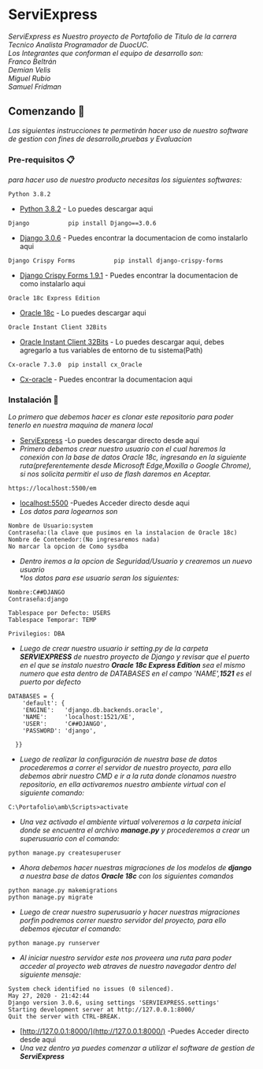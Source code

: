 # ServiExpress
_ServiExpress es Nuestro proyecto de Portafolio de Titulo de la carrera Tecnico Analista Programador de DuocUC._\
_Los Integrantes que conforman el equipo de desarrollo son:_\
_Franco Beltrán_\
_Demian Velis_\
_Miguel Rubio_\
_Samuel Fridman_
## Comenzando 🚀
_Las siguientes instrucciones te permetirán hacer uso de nuestro software de gestion con fines de desarrollo,pruebas y Evaluacion_
### Pre-requisitos 📋
_para hacer uso de nuestro producto necesitas los siguientes softwares:_
```
Python 3.8.2
```
* [Python 3.8.2](https://www.python.org/downloads/release/python-382/) - Lo puedes descargar aqui

```
Django           pip install Django==3.0.6
```
* [Django 3.0.6](https://www.djangoproject.com/download/) - Puedes encontrar la documentacion de como instalarlo aqui
```
Django Crispy Forms           pip install django-crispy-forms
```
* [Django Crispy Forms 1.9.1](https://django-crispy-forms.readthedocs.io/en/latest/install.html) - Puedes encontrar la documentacion de como instalarlo aqui

```
Oracle 18c Express Edition 
```
* [Oracle 18c](https://www.oracle.com/database/technologies/xe-downloads.html) - Lo puedes descargar aqui
```
Oracle Instant Client 32Bits
```
* [Oracle Instant Client 32Bits](https://www.oracle.com/cl/database/technologies/instant-client/microsoft-windows-32-downloads.html) - Lo puedes descargar aqui, debes agregarlo a tus variables de entorno de tu sistema(Path)
```
Cx-oracle 7.3.0  pip install cx_Oracle
```
* [Cx-oracle](https://pypi.org/project/cx-Oracle/) - Puedes encontrar la documentacion aqui
### Instalación 🔧
_Lo primero que debemos hacer es clonar este repositorio para poder tenerlo en nuestra maquina de manera local_

* [ServiExpress](https://github.com/FrancoBeltranQuezada/Portafolio/archive/master.zip) -Lo puedes descargar directo desde aquí
* _Primero debemos crear nuestro usuario con el cual haremos la conexión con la base de datos Oracle 18c, ingresando en la siguiente ruta(preferentemente desde Microsoft Edge,Moxilla o Google Chrome), si nos solicita permitir el uso de flash daremos en Aceptar._
```
https://localhost:5500/em
```
* [localhost:5500](https://localhost:5500/em) -Puedes Acceder directo desde aqui
* _Los datos para logearnos son_
```
Nombre de Usuario:system
Contraseña:(la clave que pusimos en la instalacion de Oracle 18c)
Nombre de Contenedor:(No ingresaremos nada)
No marcar la opcion de Como sysdba
```
* _Dentro iremos a la opcion de Seguridad/Usuario y crearemos un nuevo usuario_\
*_los datos para ese usuario seran los siguientes:_
```
Nombre:C##DJANGO
Contraseña:django

Tablespace por Defecto: USERS
Tablespace Temporar: TEMP

Privilegios: DBA
```


* _Luego de crear nuestro usuario ir setting.py de la carpeta **SERVIEXPRESS** de nuestro proyecto de Django y revisar que el puerto en el que se instalo nuestro **Oracle 18c Express Edition** sea el mismo numero que esta dentro de DATABASES en el campo 'NAME',**1521** es el puerto por defecto_

```
DATABASES = {
    'default': {
    'ENGINE':   'django.db.backends.oracle',
    'NAME':     'localhost:1521/XE',
    'USER':     'C##DJANGO',
    'PASSWORD': 'django',
    
  }}
```
* _Luego de realizar la configuración de nuestra base de datos procederemos a correr el servidor de nuestro proyecto, para ello debemos abrir nuestro CMD e ir a la ruta donde clonamos nuestro repositorio, en ella activaremos nuestro ambiente virtual con el siguiente comando:_
```
C:\Portafolio\amb\Scripts>activate
```
* _Una vez activado el ambiente virtual volveremos a la carpeta inicial donde se encuentra el archivo **manage.py** y procederemos a crear un superusuario con el comando:_

```
python manage.py createsuperuser
```

* _Ahora debemos hacer nuestras migraciones de los modelos de **django** a nuestra base de datos **Oracle 18c** con los siguientes comandos_
```
python manage.py makemigrations
python manage.py migrate
```

* _Luego de crear nuestro superusuario y hacer nuestras migraciones porfin podremos correr nuestro servidor del proyecto, para ello debemos ejecutar el comando:_
```
python manage.py runserver
```
* _Al iniciar nuestro servidor este nos proveera una ruta para poder acceder al proyecto web atraves de nuestro navegador dentro del siguiente mensaje:_
```
System check identified no issues (0 silenced).
May 27, 2020 - 21:42:44
Django version 3.0.6, using settings 'SERVIEXPRESS.settings'
Starting development server at http://127.0.0.1:8000/
Quit the server with CTRL-BREAK.
```
* [http://127.0.0.1:8000/](http://127.0.0.1:8000/) -Puedes Acceder directo desde aqui
* _Una vez dentro ya puedes comenzar a utilizar el software de gestion de **ServiExpress**_
